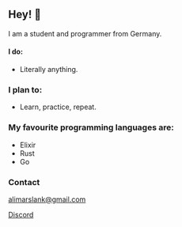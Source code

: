 ## Hey! 👋

I am a student and programmer from Germany.

#### I do:

- Literally anything.

### I plan to:

- Learn, practice, repeat.

### My favourite programming languages are:

- Elixir
- Rust
- Go

### Contact

alimarslank@gmail.com

[Discord](https://discordapp.com/users/675008503299047445)
